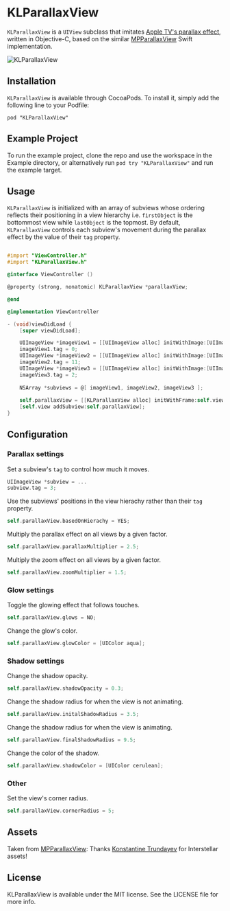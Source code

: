 # KLParallaxView

`KLParallaxView` is a `UIView` subclass that imitates [Apple TV's parallax effect](https://www.youtube.com/watch?v=Py21jv6kCnI), written in Objective-C, based on the similar [MPParallaxView](https://github.com/DroidsOnRoids/MPParallaxView) Swift implementation.

![KLParallaxView](http://i.imgur.com/xQHfm5x.gif)

## Installation

`KLParallaxView` is available through CocoaPods. To install it, simply add the following line to your Podfile:
```
pod "KLParallaxView"
```
## Example Project

To run the example project, clone the repo and use the workspace in the Example directory, or alternatively run `pod try "KLParallaxView"` and run the example target.

## Usage

`KLParallaxView` is initialized with an array of subviews whose ordering reflects their positioning in a view hierarchy i.e. `firstObject` is the bottommost view while `lastObject` is the topmost. By default, `KLParallaxView` controls each subview's movement during the parallax effect by the value of their `tag` property.

```Objective-C

#import "ViewController.h"
#import "KLParallaxView.h"

@interface ViewController ()

@property (strong, nonatomic) KLParallaxView *parallaxView;

@end

@implementation ViewController

- (void)viewDidLoad {
    [super viewDidLoad];

    UIImageView *imageView1 = [[UIImageView alloc] initWithImage:[UIImage imageNamed:@"1"]];
    imageView1.tag = 0;
    UIImageView *imageView2 = [[UIImageView alloc] initWithImage:[UIImage imageNamed:@"2"]];
    imageView2.tag = 11;
    UIImageView *imageView3 = [[UIImageView alloc] initWithImage:[UIImage imageNamed:@"3"]];
    imageView3.tag = 2;
    
    NSArray *subviews = @[ imageView1, imageView2, imageView3 ];
    
    self.parallaxView = [[KLParallaxView alloc] initWithFrame:self.view.bounds subviews:subviews];
    [self.view addSubview:self.parallaxView];
}
```

## Configuration

### Parallax settings

Set a subview's `tag` to control how much it moves.
```Objective-C
UIImageView *subview = ...
subview.tag = 3;
```
Use the subviews' positions in the view hierachy rather than their `tag` property.
```Objective-C
self.parallaxView.basedOnHierachy = YES;
```
Multiply the parallax effect on all views by a given factor.
```Objective-C
self.parallaxView.parallaxMultiplier = 2.5;
```
Multiply the zoom effect on all views by a given factor.
```Objective-C
self.parallaxView.zoomMultiplier = 1.5;
```
### Glow settings

Toggle the glowing effect that follows touches.
```Objective-C
self.parallaxView.glows = NO;
```
Change the glow's color.
```Objective-C
self.parallaxView.glowColor = [UIColor aqua];
```
### Shadow settings

Change the shadow opacity.
```Objective-C
self.parallaxView.shadowOpacity = 0.3;
```
Change the shadow radius for when the view is not animating.
```Objective-C
self.parallaxView.initalShadowRadius = 3.5;
```
Change the shadow radius for when the view is animating.
```Objective-C
self.parallaxView.finalShadowRadius = 9.5;
```
Change the color of the shadow.
```Objective-C
self.parallaxView.shadowColor = [UIColor cerulean];
```
### Other

Set the view's corner radius.
```Objective-C
self.parallaxView.cornerRadius = 5;
```
## Assets

Taken from [MPParallaxView](https://github.com/DroidsOnRoids/MPParallaxView): Thanks [Konstantine Trundayev](https://dribbble.com/k0t) for Interstellar assets!

## License

KLParallaxView is available under the MIT license. See the LICENSE file for more info.
